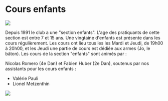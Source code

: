 # Cours enfants

![](/images/DSC_0630-nb.jpg)

Depuis 1991 le club a une "section enfants". L'age des pratiquants de cette section est entre 7 et 15 ans. Une vingtaine d'enfants est présente dans les cours régulièrement. Les cours ont lieu tous les les Mardi et Jeudi, de 19h00 à 20h00, et les Jeudi une partie de cours est dédiée aux armes (Jo, le bâton). Les cours de la section "enfants" sont animés par :

Nicolas Romero (4e Dan) et Fabien Huber (2e Dan), soutenus par nos assistants pour les cours enfants :
- Valérie Pauli
- Lionel Metzenthin


![](/images/IMG_1924.jpeg)

